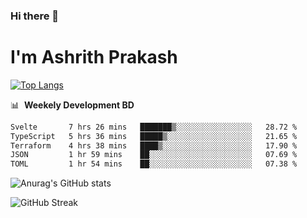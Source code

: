 ### Hi there 👋
# I'm Ashrith Prakash

[![Top Langs](https://github-readme-stats.vercel.app/api/top-langs/?username=xxcheckmatexx&count_private=true&include_all_commits=true&show_icons=true&line_height=20&title_color=FFFFFF&icon_color=FFFFFF&text_color=FFFFFF&bg_color=0D1117&langs_count=8)](https://github.com/anuraghazra/github-readme-stats)

📊 &nbsp;**Weekely Development BD**

<!--START_SECTION:waka-->

```txt
Svelte       7 hrs 26 mins   ███████▒░░░░░░░░░░░░░░░░░   28.72 %
TypeScript   5 hrs 36 mins   █████▒░░░░░░░░░░░░░░░░░░░   21.65 %
Terraform    4 hrs 38 mins   ████▒░░░░░░░░░░░░░░░░░░░░   17.90 %
JSON         1 hr 59 mins    ██░░░░░░░░░░░░░░░░░░░░░░░   07.69 %
TOML         1 hr 54 mins    ██░░░░░░░░░░░░░░░░░░░░░░░   07.38 %
```

<!--END_SECTION:waka-->

![Anurag's GitHub stats](https://github-readme-stats.vercel.app/api?username=xxcheckmatexx&count_private=true&show_icons=true&theme=merko)  

![GitHub Streak](http://github-readme-streak-stats.herokuapp.com?user=xxcheckmatexx&theme=merko&hide_border=true&date_format=M%20j%5B%2C%20Y%5D&fire=DD0E0B)
<br/>
